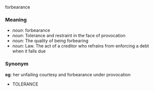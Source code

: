 forbearance
### Meaning
+ _noun_: forbearance
+ _noun_: Tolerance and restraint in the face of provocation
+ _noun_: The quality of being forbearing
+ _noun_: Law. The act of a creditor who refrains from enforcing a debt when it falls due

### Synonym

__eg__: her unfailing courtesy and forbearance under provocation

+ TOLERANCE


